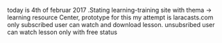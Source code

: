 today is 4th of februar 2017 .Stating learning-training site with
thema -> learning resource Center, prototype for this my attempt is
laracasts.com
only subscribed user can watch and download lesson. unsubsribed user can watch lesson only with 
free status
